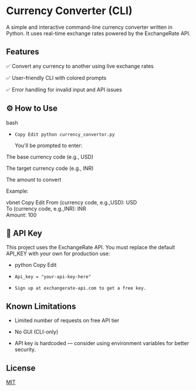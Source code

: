 
# Currency Converter (CLI)

A simple and interactive command-line currency converter written in Python. It uses real-time exchange rates powered by the ExchangeRate API.

## Features

✅ Convert any currency to another using live exchange rates

✅ User-friendly CLI with colored prompts

✅ Error handling for invalid input and API issues

## ⚙️ How to Use

bash

-     Copy Edit python currency_convertor.py
    You'll be prompted to enter:

The base currency code (e.g., USD)

The target currency code (e.g., INR)

The amount to convert

Example:

vbnet
Copy
Edit
From (currency code, e.g.,USD): USD  
To (currency code, e.g.,INR): INR  
Amount: 100  
## 🔐 API Key


This project uses the ExchangeRate API.
You must replace the default API_KEY with your own for production use:

-   python Copy Edit
-     Api_key = "your-api-key-here"
-     Sign up at exchangerate-api.com to get a free key.


## Known Limitations

-  Limited number of requests on free API tier

-  No GUI (CLI-only)

-  API key is hardcoded — consider using environment variables for better security.


## License

[MIT](https://choosealicense.com/licenses/mit/)

